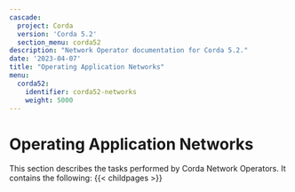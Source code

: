 ```yaml
---
cascade:
  project: Corda
  version: 'Corda 5.2'
  section_menu: corda52
description: "Network Operator documentation for Corda 5.2."
date: '2023-04-07'
title: "Operating Application Networks"
menu:
  corda52:
    identifier: corda52-networks
    weight: 5000
---
```

# Operating Application Networks

This section describes the tasks performed by Corda Network Operators. It contains the following:
{{< childpages >}}
